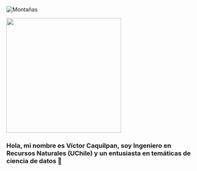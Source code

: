 ![Montañas](https://miro.medium.com/max/1200/1*008eIu9lG7QVmhGNNy9RpA.jpeg)

<img src="https://miro.medium.com/max/1200/1*008eIu9lG7QVmhGNNy9RpA.jpeg" width="300px">

### Hola, mi nombre es Víctor Caquilpan, soy Ingeniero en Recursos Naturales (UChile) y un entusiasta en temáticas de ciencia de datos 🌱
